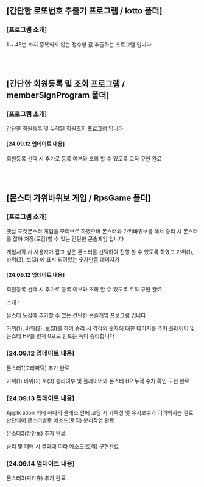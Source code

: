 <h2> [간단한 로또번호 추출기 프로그램 / lotto 폴더] </h2>
<h3> [프로그램 소개] </h3>
<p> 1 ~ 45번 까지 중복되지 않는 정수형 값 추출하는 프로그램 입니다 </p>

<br>
<br>

<h2> [간단한 회원등록 및 조회 프로그램 / memberSignProgram 폴더] </h2>
<h3> [프로그램 소개] </h3>
<p> 간단한 회원등록 및 누적된 회원조회 프로그램 입니다 </p>

<h4> [24.09.12 업데이트 내용] </h4>
<p> 회원등록 선택 시 추가로 등록 여부와 조회 할 수 있도록 로직 구현 완료 </p>

<br>
<br>

<h2> [몬스터 가위바위보 게임 / RpsGame 폴더] </h2>
<h3> [프로그램 소개] </h3>
<p> 옛날 포켓몬스터 게임을 모티브로 하였으며 몬스터와 가위바위보를 해서 승리 시 몬스터를 잡아 저장(도감)할 수 있는 간단한 콘솔게임 입니다 </p>
<p> 게임시작 시 사용자가 잡고 싶은 몬스터를 선택하여 진행 할 수 있도록 하였고 가위(1), 바위(2), 보(3) 에 표시 되어있는 숫자만큼 데미지가 </p>
<h4> [24.09.12 업데이트 내용] </h4>
<p> 회원등록 선택 시 추가로 등록 여부와 조회 할 수 있도록 로직 구현 완료 </p>

<p> 소개 :  </p>
<p> 몬스터 도감에 추가할 수 있는 간단한 콘솔게임 프로그램 입니다 </p>
<p> 가위(1), 바위(2), 보(3)를 하여 승리 시 각각의 숫자에 대한 데미지를 주어 플레이어 및 몬스터 HP를 먼저 0으로 만드는 쪽이 승리합니다</p>

<h3> [24.09.12 업데이트 내용] </h3>
<p>  몬스터1(고라파덕) 추가 완료
<p>  가위(1) 바위(2) 보(3) 승리여부 및 플레이어와 몬스터 HP 누적 수치 확인 구현 완료 </p>
<h3> [24.09.13 업데이트 내용] </h3>
<p>  Application 외에 하나의 클래스 안에 코딩 시 가독성 및 유지보수가 어려워지는 걸로 판단되어 몬스터별로 메소드(로직) 분리작업 완료</p>
<p>  몬스터2(잠만보) 추가 완료 </p>
<p>  승리 및 패배 시 결과에 따라 메소드(로직) 구현완료 </p>
<h3> [24.09.14 업데이트 내용] </h3>
<p>  몬스터3(피카츄) 추가 완료 </p>
